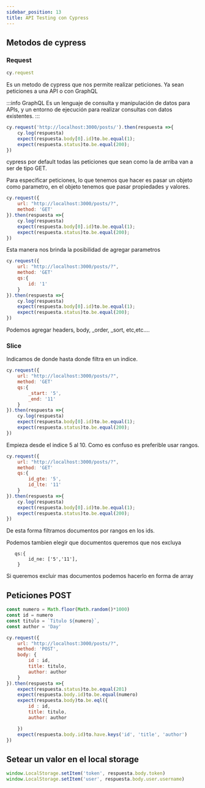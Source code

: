 ```yaml
---
sidebar_position: 13
title: API Testing con Cypress
---
```


## Metodos de cypress

### Request
```jsx
cy.request
```

Es un metodo de cypress que nos permite realizar peticiones. Ya sean peticiones a una API o con GraphQL

:::info
GraphQL
Es un lenguaje de consulta y manipulación de datos para APIs, y un entorno de ejecución para realizar consultas con datos existentes.​
:::

```jsx title="Ejemplo consulta api get"
cy.request('http://localhost:3000/posts/').then(respuesta =>{
    cy.log(respuesta)
    expect(respuesta.body[0].id)to.be.equal(1);
    expect(respuesta.status)to.be.equal(200);
})
```
cypress por default todas las peticiones que sean como la de arriba van a ser de tipo GET.

Para especificar peticiones, lo que tenemos que hacer es pasar un objeto como parametro, en el objeto tenemos que pasar propiedades y valores. 

```jsx title="Ejemplo consulta api get pasando un objeto"
cy.request({
    url: "http://localhost:3000/posts/?",
    method: 'GET'
}).then(respuesta =>{
    cy.log(respuesta)
    expect(respuesta.body[0].id)to.be.equal(1);
    expect(respuesta.status)to.be.equal(200);
})
```

Esta manera nos brinda la posibilidad de agregar parametros
```jsx title="Ejemplo consulta api get pasando un objeto con parametros"
cy.request({
    url: "http://localhost:3000/posts/?",
    method: 'GET'
    qs:{
        id: '1'
    }
}).then(respuesta =>{
    cy.log(respuesta)
    expect(respuesta.body[0].id)to.be.equal(1);
    expect(respuesta.status)to.be.equal(200);
})
```

Podemos agregar headers, body, _order, _sort, etc,etc....

### Slice

Indicamos de donde hasta donde filtra en un indice. 

```jsx title="Slice"
cy.request({
    url: "http://localhost:3000/posts/?",
    method: 'GET'
    qs:{
        _start: '5',
        _end: '11'
    }
}).then(respuesta =>{
    cy.log(respuesta)
    expect(respuesta.body[0].id)to.be.equal(1);
    expect(respuesta.status)to.be.equal(200);
})
```
Empieza desde el indice 5 al 10. Como es confuso es preferible usar rangos. 
```jsx title="Rangos"
cy.request({
    url: "http://localhost:3000/posts/?",
    method: 'GET'
    qs:{
        id_gte: '5',
        id_lte: '11'
    }
}).then(respuesta =>{
    cy.log(respuesta)
    expect(respuesta.body[0].id)to.be.equal(1);
    expect(respuesta.status)to.be.equal(200);
})
```
De esta forma filtramos documentos por rangos en los ids. 

Podemos tambien elegir que documentos queremos que nos excluya
```
   qs:{
        id_ne: ['5','11'],
    }
```
Si queremos excluir mas documentos podemos hacerlo en forma de array

## Peticiones POST

```jsx title="Rangos"
const numero = Math.floor(Math.random()*1000)
const id = numero
const titulo = `Titulo ${numero}`,
const author = 'Day'

cy.request({
    url: "http://localhost:3000/posts/?",
    method: 'POST',
    body: {
        id : id,
        title: titulo,
        author: author
    }
}).then(respuesta =>{
    expect(respuesta.status)to.be.equal(201)
    expect(respuesta.body.id)to.be.equal(numero)
    expect(respuesta.body)to.be.eql({
        id : id,
        title: titulo,
        author: author

    })
    expect(respuesta.body.id)to.have.keys('id', 'title', 'author')
})
```

## Setear un valor en el local storage
```jsx
window.LocalStorage.setItem('token', respuesta.body.token)
window.LocalStorage.setItem('user', respuesta.body.user.username)
```

